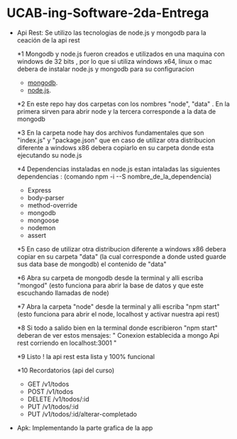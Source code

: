 # UCAB-ing-Software-2da-Entrega

* Api Rest:
  Se utilizo las tecnologias de node.js y mongodb para la ceación de la api rest
  
  *1 Mongodb y node.js fueron creados e utilizados en una maquina con windows de 32 bits , por lo que si utiliza windows x64, linux o mac
  debera de instalar node.js y mongodb para su configuracion

	* [mongodb](https://www.mongodb.com/download-center#atlas "mongodb").
	* [node.js](https://nodejs.org/es/download/ "node.js").
  
  *2 En este repo hay dos carpetas con los nombres "node", "data" . En la primera sirven para abrir node y la tercera corresponde a la data de mongodb
  
  *3 En la carpeta node hay dos archivos fundamentales que son "index.js" y "package.json" que en caso de utilizar otra distribucion 
  diferente a windows x86 debera copiarlo en su carpeta donde esta ejecutando su node.js
  

  *4 Dependencias instaladas en node.js estan intaladas las siguientes dependencias :
    (comando npm -i --S nombre_de_la_dependencia)
    * Express
    * body-parser
    * method-override
    * mongodb
    * mongoose
    * nodemon
    * assert
  
  *5 En caso de utilizar otra distribucion diferente a windows x86 debera copiar en su carpeta "data" 
  (la cual corresponde a donde usted guarde sus data base de mongodb) el contenido de "data"
  
  *6 Abra su carpeta de mongodb desde la terminal y alli escriba "mongod" (esto funciona para abrir la base de datos y que este escuchando llamadas de node)
  
  *7 Abra la carpeta "node" desde la terminal y alli escriba "npm start" 
  (esto funciona para abrir el node, localhost y activar nuestra api rest) 
  
  *8 Si todo a salido bien en la terminal donde escribieron "npm start" deberan de ver estos mensajes:
  " Conexion establecida a mongo
    Api rest corriendo en localhost:3001 "
  
  *9 Listo ! la api rest esta lista y 100% funcional 
  
  *10 Recordatorios (api del curso)
  
    * GET /v1/todos
    * POST /v1/todos
    * DELETE /v1/todos/:id
    * PUT /v1/todos/:id
    * PUT /v1/todos/:id/alterar-completado
   

* Apk: Implementando la parte grafica de la app
